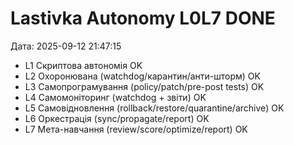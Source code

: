 ﻿# Lastivka Autonomy  L0L7 DONE

Дата: 2025-09-12 21:47:15

- L1 Скриптова автономія  OK
- L2 Охоронювана (watchdog/карантин/анти-шторм)  OK
- L3 Самопрограмування (policy/patch/pre-post tests)  OK
- L4 Самомоніторинг (watchdog + звіти)  OK
- L5 Самовідновлення (rollback/restore/quarantine/archive)  OK
- L6 Оркестрація (sync/propagate/report)  OK
- L7 Мета-навчання (review/score/optimize/report)  OK
